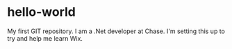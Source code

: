 # hello-world
My first GIT repository.
I am a .Net developer at Chase.
I'm setting this up to try and help me learn Wix.
